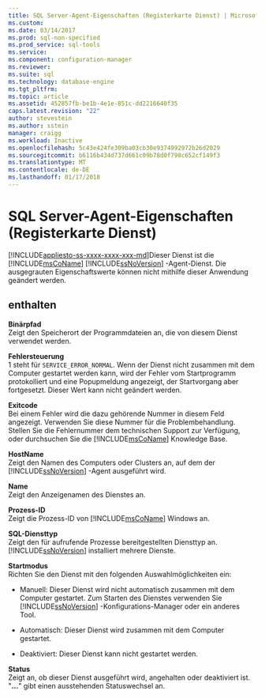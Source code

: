 ```yaml
---
title: SQL Server-Agent-Eigenschaften (Registerkarte Dienst) | Microsoft Docs
ms.custom: 
ms.date: 03/14/2017
ms.prod: sql-non-specified
ms.prod_service: sql-tools
ms.service: 
ms.component: configuration-manager
ms.reviewer: 
ms.suite: sql
ms.technology: database-engine
ms.tgt_pltfrm: 
ms.topic: article
ms.assetid: 452857fb-be1b-4e1e-851c-dd2216640f35
caps.latest.revision: "22"
author: stevestein
ms.author: sstein
manager: craigg
ms.workload: Inactive
ms.openlocfilehash: 5c43e424fe309ba03cb30e9374992972b26d2029
ms.sourcegitcommit: b6116b434d737d661c09b78d0f798c652cf149f3
ms.translationtype: MT
ms.contentlocale: de-DE
ms.lasthandoff: 01/17/2018
---
```

# <a name="sql-server-agent-properties-service-tab"></a>SQL Server-Agent-Eigenschaften (Registerkarte Dienst)
[!INCLUDE[appliesto-ss-xxxx-xxxx-xxx-md](../../includes/appliesto-ss-xxxx-xxxx-xxx-md.md)]Dieser Dienst ist die [!INCLUDE[msCoName](../../includes/msconame-md.md)] [!INCLUDE[ssNoVersion](../../includes/ssnoversion-md.md)] -Agent-Dienst. Die ausgegrauten Eigenschaftswerte können nicht mithilfe dieser Anwendung geändert werden.  
  
## <a name="options"></a>enthalten  
 **Binärpfad**  
 Zeigt den Speicherort der Programmdateien an, die von diesem Dienst verwendet werden.  
  
 **Fehlersteuerung**  
 1 steht für `SERVICE_ERROR_NORMAL`. Wenn der Dienst nicht zusammen mit dem Computer gestartet werden kann, wird der Fehler vom Startprogramm protokolliert und eine Popupmeldung angezeigt, der Startvorgang aber fortgesetzt. Dieser Wert kann nicht geändert werden.  
  
 **Exitcode**  
 Bei einem Fehler wird die dazu gehörende Nummer in diesem Feld angezeigt. Verwenden Sie diese Nummer für die Problembehandlung. Stellen Sie die Fehlernummer dem technischen Support zur Verfügung, oder durchsuchen Sie die [!INCLUDE[msCoName](../../includes/msconame-md.md)] Knowledge Base.  
  
 **HostName**  
 Zeigt den Namen des Computers oder Clusters an, auf dem der [!INCLUDE[ssNoVersion](../../includes/ssnoversion-md.md)] -Agent ausgeführt wird.  
  
 **Name**  
 Zeigt den Anzeigenamen des Dienstes an.  
  
 **Prozess-ID**  
 Zeigt die Prozess-ID von [!INCLUDE[msCoName](../../includes/msconame-md.md)] Windows an.  
  
 **SQL-Diensttyp**  
 Zeigt den für aufrufende Prozesse bereitgestellten Diensttyp an. [!INCLUDE[ssNoVersion](../../includes/ssnoversion-md.md)] installiert mehrere Dienste.  
  
 **Startmodus**  
 Richten Sie den Dienst mit den folgenden Auswahlmöglichkeiten ein:  
  
-   Manuell: Dieser Dienst wird nicht automatisch zusammen mit dem Computer gestartet. Zum Starten des Dienstes verwenden Sie [!INCLUDE[ssNoVersion](../../includes/ssnoversion-md.md)] -Konfigurations-Manager oder ein anderes Tool.  
  
-   Automatisch: Dieser Dienst wird zusammen mit dem Computer gestartet.  
  
-   Deaktiviert: Dieser Dienst kann nicht gestartet werden.  
  
 **Status**  
 Zeigt an, ob dieser Dienst ausgeführt wird, angehalten oder deaktiviert ist. "**…**" gibt einen ausstehenden Statuswechsel an.  
  
  
